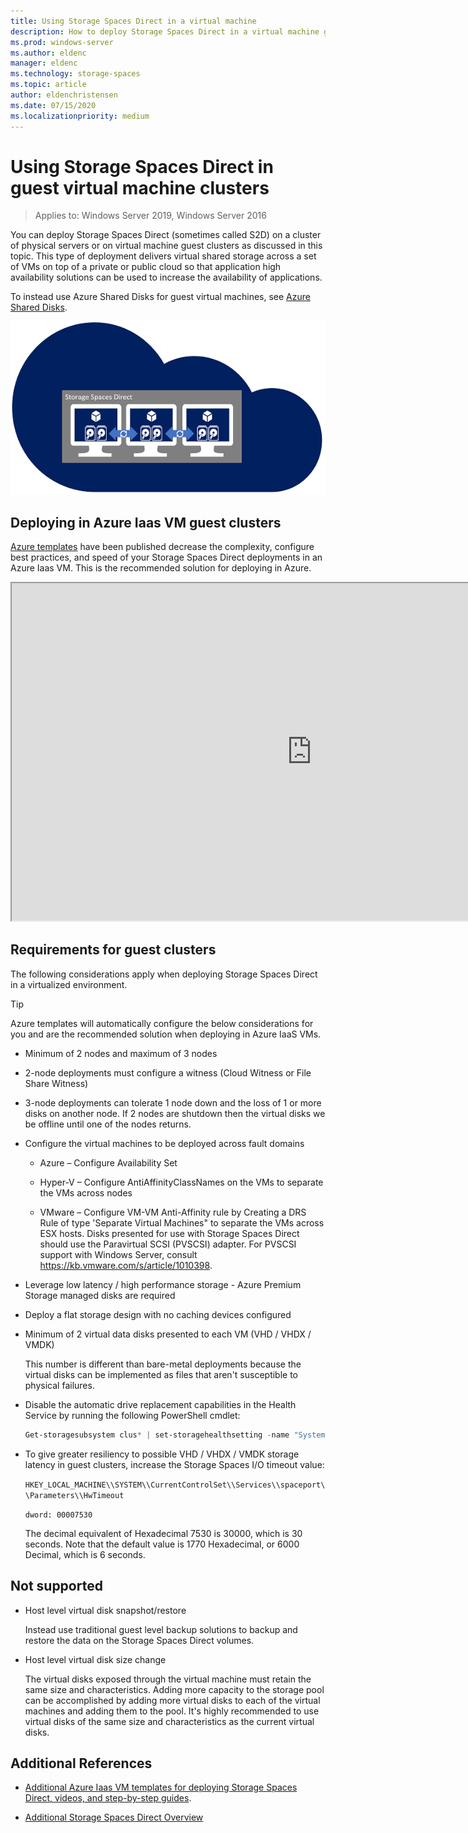 ```yaml
---
title: Using Storage Spaces Direct in a virtual machine
description: How to deploy Storage Spaces Direct in a virtual machine guest cluster - for example, in Microsoft Azure.
ms.prod: windows-server
ms.author: eldenc
manager: eldenc
ms.technology: storage-spaces
ms.topic: article
author: eldenchristensen
ms.date: 07/15/2020
ms.localizationpriority: medium
---
```


# Using Storage Spaces Direct in guest virtual machine clusters

> Applies to: Windows Server 2019, Windows Server 2016

You can deploy Storage Spaces Direct (sometimes called S2D) on a cluster of physical servers or on virtual machine guest clusters as discussed in this topic. This type of deployment delivers virtual shared storage across a set of VMs on top of a private or public cloud so that application high availability solutions can be used to increase the availability of applications.

To instead use Azure Shared Disks for guest virtual machines, see [Azure Shared Disks](/azure/virtual-machines/windows/disks-shared).

![](media/storage-spaces-direct-in-vm/storage-spaces-direct-in-vm.png)

## Deploying in Azure Iaas VM guest clusters

[Azure
templates](https://github.com/robotechredmond/301-storage-spaces-direct-md) have been published decrease the complexity, configure best practices, and speed of your Storage Spaces Direct deployments in an Azure Iaas VM. This is the recommended solution for deploying in Azure.

<iframe src="https://channel9.msdn.com/Series/Microsoft-Hybrid-Cloud-Best-Practices-for-IT-Pros/Step-by-Step-Deploy-Windows-Server-2016-Storage-Spaces-Direct-S2D-Cluster-in-Microsoft-Azure/player" width="960" height="540" allowfullscreen></iframe>

## Requirements for guest clusters

The following considerations apply when deploying Storage Spaces Direct in a virtualized environment.

> [!TIP]
> Azure templates will automatically configure the below considerations for you and are the recommended solution when deploying in Azure IaaS VMs.

- Minimum of 2 nodes and maximum of 3 nodes

- 2-node deployments must configure a witness (Cloud Witness or File Share Witness)

- 3-node deployments can tolerate 1 node down and the loss of 1 or more disks on another node.  If 2 nodes are shutdown then the virtual disks we be offline until one of the nodes returns.

- Configure the virtual machines to be deployed across fault domains

    - Azure – Configure Availability Set

    - Hyper-V – Configure AntiAffinityClassNames on the VMs to separate the VMs across nodes

    - VMware – Configure VM-VM Anti-Affinity rule by Creating a DRS Rule of type 'Separate Virtual Machines" to separate the VMs across ESX hosts. Disks presented for use with Storage Spaces Direct should use the Paravirtual SCSI (PVSCSI) adapter. For PVSCSI support with Windows Server, consult https://kb.vmware.com/s/article/1010398.

- Leverage low latency / high performance storage - Azure Premium Storage managed disks are required

- Deploy a flat storage design with no caching devices configured

- Minimum of 2 virtual data disks presented to each VM (VHD / VHDX / VMDK)

    This number is different than bare-metal deployments because the virtual disks can be implemented as files that aren't susceptible to physical failures.

- Disable the automatic drive replacement capabilities in the Health Service by running the following PowerShell cmdlet:

    ```powershell
    Get-storagesubsystem clus* | set-storagehealthsetting -name "System.Storage.PhysicalDisk.AutoReplace.Enabled" -value "False"
    ```

- To give greater resiliency to possible VHD / VHDX / VMDK storage latency in guest clusters, increase the Storage Spaces I/O timeout value:

    `HKEY_LOCAL_MACHINE\\SYSTEM\\CurrentControlSet\\Services\\spaceport\\Parameters\\HwTimeout`

    `dword: 00007530`

    The decimal equivalent of Hexadecimal 7530 is 30000, which is 30 seconds. Note that the default value is 1770 Hexadecimal, or 6000 Decimal, which is 6 seconds.

## Not supported

- Host level virtual disk snapshot/restore

    Instead use traditional guest level backup solutions to backup and restore the data on the Storage Spaces Direct volumes.

- Host level virtual disk size change

    The virtual disks exposed through the virtual machine must retain the same size and characteristics. Adding more capacity to the storage pool can be accomplished by adding more virtual disks to each of the virtual machines and adding them to the pool. It's highly recommended to use virtual disks of the same size and characteristics as the current virtual disks.

## Additional References

- [Additional Azure Iaas VM templates for deploying Storage Spaces Direct, videos, and step-by-step guides](https://techcommunity.microsoft.com/t5/Failover-Clustering/Deploying-IaaS-VM-Guest-Clusters-in-Microsoft-Azure/ba-p/372126).

- [Additional Storage Spaces Direct Overview](./storage-spaces-direct-overview.md)
